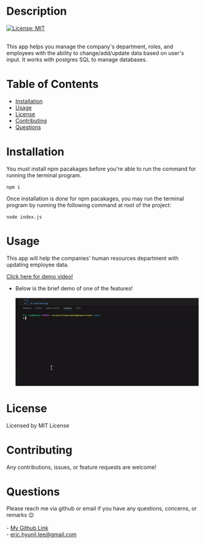 
        
# Description

[![License: MIT](https://img.shields.io/badge/License-MIT-yellow.svg)](https://opensource.org/licenses/MIT)<br><br>

This app helps you manage the company's department, roles, and employees with the ability to change/add/update data based on user's input. It works with postgres SQL to manage databases.

# Table of Contents

* [Installation](#installation)
* [Usage](#usage)
* [License](#license)
* [Contributing](#contributing)
* [Questions](#questions)

# Installation

You must install npm pacakages before you're able to run the command for running the terminal program.

```
npm i
```

Once installation is done for npm pacakages, you may run the terminal program by running the following command at root of the project:

```
node index.js
```

# Usage

This app will help the companies' human resources department with updating employee data.

[Click here for demo video!](https://youtu.be/UYVPWyM_3dM)

- Below is the brief demo of one of the features!<br><br>
![demo](./asset/images/demo.gif)

# License

Licensed by MIT License

# Contributing

Any contributions, issues, or feature requests are welcome!


# Questions

Please reach me via github or email if you have any questions, concerns, or remarks 😉<br><br>
    - [My Github Link](https://github.com/ericeya) <br>
    - eric.hyunil.lee@gmail.com
        
        